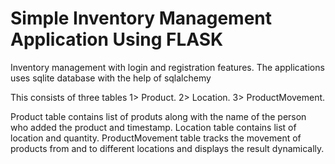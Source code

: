 # Simple Inventory Management Application Using FLASK

Inventory management with login and registration features.
The applications uses sqlite database with the help of sqlalchemy

This consists of three tables
1> Product.
2> Location.
3> ProductMovement.

Product table contains list of produts along with the name of the person who added the product and timestamp.
Location table contains list of location and quantity.
ProductMovement table tracks the movement of products from and to different locations and displays the result dynamically.
